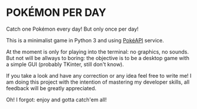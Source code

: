# POKÉMON PER DAY
Catch one Pokémon every day! But only once per day!

This is a minimalist game in Python 3 and using [PokéAPI](https://pokeapi.co/) service.

At the moment is only for playing into the terminal: no graphics, no sounds. But not will be allways to boring: the objective is to be a desktop game with a simple GUI (probably TKinter, still don't know).

If you take a look and have any correction or any idea feel free to write me! I am doing this project with the intention of mastering my developer skills, all feedback will be greatly appreciated.

Oh! I forgot: enjoy and gotta catch'em all!
